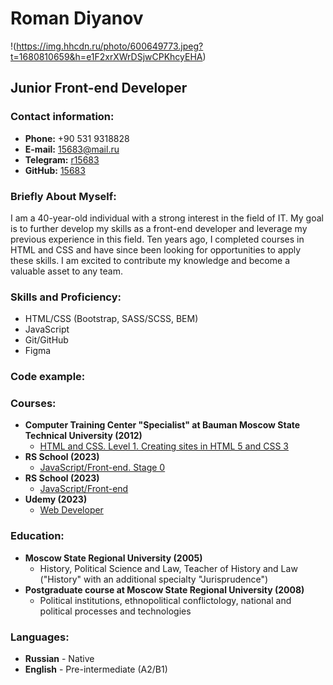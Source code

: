 # **Roman Diyanov** #
!(https://img.hhcdn.ru/photo/600649773.jpeg?t=1680810659&h=e1F2xrXWrDSjwCPKhcyEHA)
## **Junior Front-end Developer**
### **Contact information:**
* **Phone:** +90 531 9318828
* **E-mail:** 15683@mail.ru
* **Telegram:** [r15683](https://t.me/r15683)
* **GitHub:** [15683](https://github.com/15683)

### **Briefly About Myself:**
I am a 40-year-old individual with a strong interest in the field of IT. My goal is to further develop my skills as a front-end developer and leverage my previous experience in this field. Ten years ago, I completed courses in HTML and CSS and have since been looking for opportunities to apply these skills. I am excited to contribute my knowledge and become a valuable asset to any team.

### **Skills and Proficiency:**
* HTML/CSS (Bootstrap, SASS/SCSS, BEM)
* JavaScript
* Git/GitHub
* Figma

### **Code example:**


### **Courses**:
* **Computer Training Center "Specialist" at Bauman Moscow State Technical University (2012)** 
  * [HTML and CSS. Level 1. Creating sites in HTML 5 and CSS 3](https://www.specialist.ru/course/eichtml-b) 
* **RS School (2023)** 
  * [JavaScript/Front-end. Stage 0](https://rs.school/js-stage0/)
* **RS School (2023)** 
  * [JavaScript/Front-end](https://rs.school/js/)
* **Udemy (2023)**
  * [Web Developer](https://www.udemy.com/course/webdeveloper/)


### **Education:**
* **Moscow State Regional University (2005)**
  * History, Political Science and Law, Teacher of History and Law ("History" with an additional specialty "Jurisprudence")
* **Postgraduate course at Moscow State Regional University (2008)**
  * Political institutions, ethnopolitical conflictology, national and political processes and technologies

### **Languages:**
* **Russian** - Native
* **English** - Pre-intermediate (A2/B1)